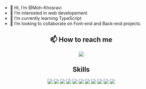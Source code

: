 - 👋 Hi, I’m @Moh-Khosravi
- 👀 I’m interested in web developement
- 🌱 I’m currently learning TypeScript
- 💞️ I’m looking to collaborate on Font-end and Back-end projects. 
<h2 align="center">📫 How to reach me</h2> 
<div align="center">
<img src="https://img.shields.io/badge/LinkedIn-0077B5?style=for-the-badge&logo=linkedin&logoColor=white" />
</div>
<h2 align="center">Skills</h2> 
<div align="center">
<img src="https://img.shields.io/badge/HTML5-E34F26?style=for-the-badge&logo=html5&logoColor=white" />
<img src="https://img.shields.io/badge/CSS3-1572B6?style=for-the-badge&logo=css3&logoColor=white" />
<img src="https://img.shields.io/badge/Tailwind_CSS-38B2AC?style=for-the-badge&logo=tailwind-css&logoColor=white" />
<img src="https://img.shields.io/badge/Bootstrap-563D7C?style=for-the-badge&logo=bootstrap&logoColor=white" />
<img src="https://img.shields.io/badge/JavaScript-323330?style=for-the-badge&logo=javascript&logoColor=F7DF1E" />
<img src="https://img.shields.io/badge/TypeScript-007ACC?style=for-the-badge&logo=typescript&logoColor=white" />
<img src="https://img.shields.io/badge/Node.js-339933?style=for-the-badge&logo=nodedotjs&logoColor=white" />
<img src="https://img.shields.io/badge/React-20232A?style=for-the-badge&logo=react&logoColor=61DAFB" />
<img src="https://img.shields.io/badge/next.js-000000?style=for-the-badge&logo=nextdotjs&logoColor=white" />
<img src="https://img.shields.io/badge/Express.js-000000?style=for-the-badge&logo=express&logoColor=white" />
<img src="https://img.shields.io/badge/MongoDB-4EA94B?style=for-the-badge&logo=mongodb&logoColor=white" />
</div>
<!---
Moh-Khosravi/Moh-Khosravi is a ✨ special ✨ repository because its `README.md` (this file) appears on your GitHub profile.
You can click the Preview link to take a look at your changes.
--->
